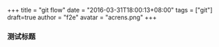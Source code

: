 +++
title = "git flow"
date = "2016-03-31T18:00:13+08:00"
tags = ["git"]
draft=true
author = "f2e"
avatar = "acrens.png"
+++

### 测试标题